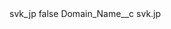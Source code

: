 <?xml version="1.0" encoding="UTF-8"?>
<CustomMetadata xmlns="http://soap.sforce.com/2006/04/metadata" xmlns:xsi="http://www.w3.org/2001/XMLSchema-instance" xmlns:xsd="http://www.w3.org/2001/XMLSchema">
    <label>svk_jp</label>
    <protected>false</protected>
    <values>
        <field>Domain_Name__c</field>
        <value xsi:type="xsd:string">svk.jp</value>
    </values>
</CustomMetadata>
